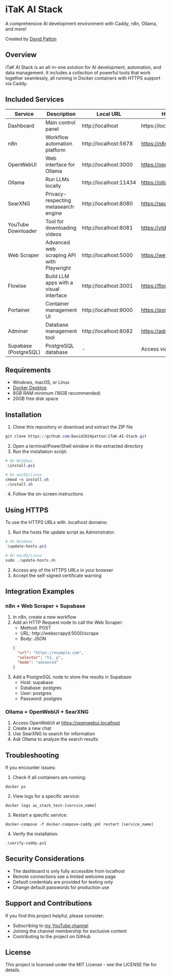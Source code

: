 # iTaK AI Stack

A comprehensive AI development environment with Caddy, n8n, Ollama, and more!

Created by [David Patton](https://YouTube.com/@David-Patton)

## Overview

iTaK AI Stack is an all-in-one solution for AI development, automation, and data management. It includes a collection of powerful tools that work together seamlessly, all running in Docker containers with HTTPS support via Caddy.

## Included Services

| Service | Description | Local URL | HTTPS URL |
|---------|-------------|-----------|-----------|
| Dashboard | Main control panel | http://localhost | https://localhost |
| n8n | Workflow automation platform | http://localhost:5678 | https://n8n.localhost |
| OpenWebUI | Web interface for Ollama | http://localhost:3000 | https://openwebui.localhost |
| Ollama | Run LLMs locally | http://localhost:11434 | https://ollama.localhost |
| SearXNG | Privacy-respecting metasearch engine | http://localhost:8080 | https://searxng.localhost |
| YouTube Downloader | Tool for downloading videos | http://localhost:8081 | https://ytdlp.localhost |
| Web Scraper | Advanced web scraping API with Playwright | http://localhost:5000 | https://webscrapyd.localhost |
| Flowise | Build LLM apps with a visual interface | http://localhost:3001 | https://flowise.localhost |
| Portainer | Container management UI | http://localhost:9000 | https://portainer.localhost |
| Adminer | Database management tool | http://localhost:8082 | https://adminer.localhost |
| Supabase (PostgreSQL) | PostgreSQL database | - | Access via Adminer |

## Requirements

- Windows, macOS, or Linux
- [Docker Desktop](https://www.docker.com/products/docker-desktop/)
- 8GB RAM minimum (16GB recommended)
- 20GB free disk space

## Installation

1. Clone this repository or download and extract the ZIP file
```powershell
git clone https://github.com/David2024patton/iTaK-AI-Stack.git
```
   
2. Open a terminal/PowerShell window in the extracted directory
3. Run the installation script:

```powershell
# On Windows
.\install.ps1

# On macOS/Linux
chmod +x install.sh
./install.sh
```

4. Follow the on-screen instructions

## Using HTTPS

To use the HTTPS URLs with .localhost domains:

1. Run the hosts file update script as Administrator:

```powershell
# On Windows
.\update-hosts.ps1

# On macOS/Linux
sudo ./update-hosts.sh
```

2. Access any of the HTTPS URLs in your browser
3. Accept the self-signed certificate warning

## Integration Examples

### n8n + Web Scraper + Supabase

1. In n8n, create a new workflow
2. Add an HTTP Request node to call the Web Scraper:
   - Method: POST
   - URL: http://webscrapyd:5000/scrape
   - Body: JSON
   ```json
   {
     "url": "https://example.com",
     "selector": "h1, p",
     "mode": "advanced"
   }
   ```
3. Add a PostgreSQL node to store the results in Supabase:
   - Host: supabase
   - Database: postgres
   - User: postgres
   - Password: postgres

### Ollama + OpenWebUI + SearXNG

1. Access OpenWebUI at https://openwebui.localhost
2. Create a new chat
3. Use SearXNG to search for information
4. Ask Ollama to analyze the search results

## Troubleshooting

If you encounter issues:

1. Check if all containers are running:
```
docker ps
```

2. View logs for a specific service:
```
docker logs ai_stack_test-[service_name]
```

3. Restart a specific service:
```
docker-compose -f docker-compose-caddy.yml restart [service_name]
```

4. Verify the installation:
```
.\verify-caddy.ps1
```

## Security Considerations

- The dashboard is only fully accessible from localhost
- Remote connections see a limited welcome page
- Default credentials are provided for testing only
- Change default passwords for production use

## Support and Contributions

If you find this project helpful, please consider:

- Subscribing to [my YouTube channel](https://YouTube.com/@David-Patton)
- Joining the channel membership for exclusive content
- Contributing to the project on GitHub

## License

This project is licensed under the MIT License - see the LICENSE file for details.
